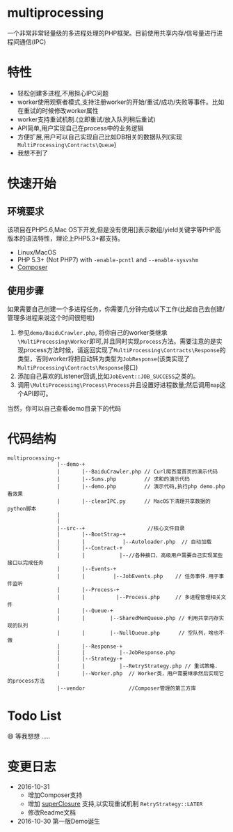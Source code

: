 # multiprocessing

一个非常非常轻量级的多进程处理的PHP框架。目前使用共享内存/信号量进行进程间通信(IPC)



# 特性

- 轻松创建多进程,不用担心IPC问题
- worker使用观察者模式,支持注册worker的开始/重试/成功/失败等事件。比如在重试的时候修改worker属性
- worker支持重试机制.(立即重试/放入队列稍后重试)
- API简单,用户实现自己在process中的业务逻辑
- 方便扩展,用户可以自己实现自己比如DB相关的数据队列(实现`MultiProcessing\Contracts\Queue`)
- 我想不到了

# 快速开始

## 环境要求

该项目在PHP5.6,Mac OS下开发,但是没有使用[]表示数组/yield关键字等PHP高版本的语法特性，理论上PHP5.3+都支持。

- Linux/MacOS
- PHP 5.3+ (Not PHP7) with `-enable-pcntl` and `--enable-sysvshm`
- [Composer](https://getcomposer.org/)

## 使用步骤

如果需要自己创建一个多进程任务，你需要几分钟完成以下工作(比起自己去创建/管理多进程来说这个时间很短啦)

1. 参见`demo/BaiduCrawler.php`, 将你自己的worker类继承`\MultiProcessing\Worker`即可,并且同时实现`process`方法。需要注意的是实现process方法时候，请返回实现了`MultiProcessing\Contracts\Response`的类型，否则worker将把自动转为类型为`JobResponse`(该类实现了`MultiProcessing\Contracts\Response`接口)
2. 添加自己喜欢的Listener回调,比如`JobEvent::JOB_SUCCESS`之类的。
3. 调用`\MultiProcessing\Process\Process`并且设置好进程数量;然后调用`map`这个API即可。

当然，你可以自己查看demo目录下的代码



# 代码结构

```
multiprocessing-+
                |--demo-+
                |       |--BaiduCrawler.php // Curl爬百度首页的演示代码
                |       |--Sums.php         // 求和的演示代码
        		|       |--demo.php         // 演示代码,执行php demo.php 看效果
                |       |--clearIPC.py      // MacOS下清理共享数据的python脚本
                |
                |
                |--src--+                    //核心文件目录
                |       |--BootStrap-+
                |       |            |--Autoloader.php  // 自动加载
                |       |--Contract-+
                |       |           |--//各种接口，高级用户需要自己实现某些接口以完成任务
                |       |--Events-+
                |       |		  |--JobEvents.php    // 任务事件.用于事件监听
                |       |--Process-+
                |       |          |--Process.php     // 多进程管理相关文件
                |       |--Queue-+
                | 		|		 |--SharedMemQueue.php // 利用共享内存实现的队列
                |       |     	 |--NullQueue.php      // 空队列，啥也不做
                |		|--Response-+
                |       |           |--JobResponse.php
                |       |--Strategy-+
                |       |           |--RetryStrategy.php // 重试策略.
                |       |--Worker.php  // Worker类，用户需要继承然后实现它的process方法
                |--vendor              //Composer管理的第三方库
```



# Todo List

:smile: 等我想想 …..



# 变更日志

- 2016-10-31
  - 增加Composer支持
  - 增加 [superClosure](https://github.com/jeremeamia/super_closure) 支持,以实现重试机制 `RetryStrategy::LATER`
  - 修改Readme文档
- 2016-10-30 第一版Demo诞生
